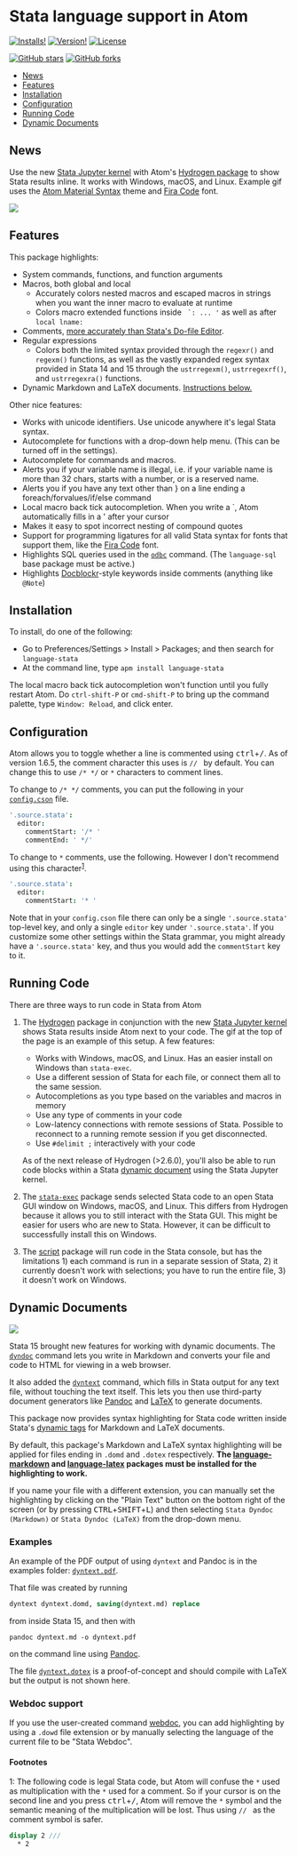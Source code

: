 # Stata language support in Atom
[![Installs!](https://img.shields.io/apm/dm/language-stata.svg?style=flat-square)](https://atom.io/packages/language-stata)
[![Version!](https://img.shields.io/apm/v/language-stata.svg?style=flat-square)](https://atom.io/packages/language-stata)
[![License](https://img.shields.io/apm/l/language-stata.svg?style=flat-square)](https://github.com/kylebarron/language-stata/blob/master/LICENSE)

[![GitHub stars](https://img.shields.io/github/stars/kylebarron/language-stata.svg?style=social&label=Star)](https://github.com/kylebarron/language-stata)
[![GitHub forks](https://img.shields.io/github/forks/kylebarron/language-stata.svg?style=social&label=Fork)](https://github.com/kylebarron/language-stata)

- [News](#news)
- [Features](#features)
- [Installation](#installation)
- [Configuration](#configuration)
- [Running Code](#running-code)
- [Dynamic Documents](#dynamic-documents)

## News

Use the new [Stata Jupyter kernel](https://kylebarron.github.io/stata_kernel/) with Atom's [Hydrogen package](https://atom.io/packages/Hydrogen) to show Stata results inline. It works with Windows, macOS, and Linux. Example gif uses the [Atom Material Syntax](https://github.com/atom-material/atom-material-syntax) theme and [Fira Code](https://github.com/tonsky/FiraCode) font.

![](./img/stata_kernel_example.gif)

## Features

This package highlights:

- System commands, functions, and function arguments
- Macros, both global and local
    - Accurately colors nested macros and escaped macros in strings when you want the inner macro to evaluate at runtime
    - Colors macro extended functions inside `` `: ... '`` as well as after `local lname:`
- Comments, [more accurately than Stata's Do-file Editor](examples/comments.md).
- Regular expressions
    - Colors both the limited syntax provided through the `regexr()` and `regexm()` functions, as well as the vastly expanded regex syntax provided in Stata 14 and 15 through the `ustrregexm()`, `ustrregexrf()`, and `ustrregexra()` functions.
- Dynamic Markdown and LaTeX documents. [Instructions below.](#dynamic-documents)

Other nice features:

- Works with unicode identifiers. Use unicode anywhere it's legal Stata syntax.
- Autocomplete for functions with a drop-down help menu. (This can be turned off in the settings).
- Autocomplete for commands and macros.
- Alerts you if your variable name is illegal, i.e. if your variable name is more than 32 chars, starts with a number, or is a reserved name.
- Alerts you if you have any text other than } on a line ending a foreach/forvalues/if/else command
- Local macro back tick autocompletion. When you write a `, Atom automatically fills in a ' after your cursor
- Makes it easy to spot incorrect nesting of compound quotes
- Support for programming ligatures for all valid Stata syntax for fonts that support them, like the [Fira Code](https://github.com/tonsky/FiraCode) font.
- Highlights SQL queries used in the [`odbc`](https://www.stata.com/help.cgi?odbc) command. (The `language-sql` base package must be active.)
- Highlights [Docblockr](https://atom.io/packages/docblockr)-style keywords inside comments (anything like `@Note`)

## Installation

To install, do one of the following:

- Go to Preferences/Settings > Install > Packages; and then search for `language-stata`
- At the command line, type `apm install language-stata`

The local macro back tick autocompletion won't function until you fully restart Atom. Do `ctrl-shift-P` or `cmd-shift-P` to bring up the command palette, type `Window: Reload`, and click enter.

## Configuration

Atom allows you to toggle whether a line is commented using <kbd>ctrl</kbd>+<kbd>/</kbd>. As of version 1.6.5, the comment character this uses is `// ` by default. You can change this to use `/* */` or `*` characters to comment lines.

To change to `/* */` comments, you can put the following in your [`config.cson`](https://flight-manual.atom.io/using-atom/sections/basic-customization/) file.

```cson
'.source.stata':
  editor:
    commentStart: '/* '
    commentEnd: ' */'
```

To change to `*` comments, use the following. However I don't recommend using this character<sup>[1](#myfootnote1)</sup>.

```cson
'.source.stata':
  editor:
    commentStart: '* '
```

Note that in your `config.cson` file there can only be a single `'.source.stata'` top-level key, and only a single `editor` key under `'.source.stata'`. If you customize some other settings within the Stata grammar, you might already have a `'.source.stata'` key, and thus you would add the `commentStart` key to it.

## Running Code

There are three ways to run code in Stata from Atom

1. The [Hydrogen](https://atom.io/packages/Hydrogen) package in conjunction with the new [Stata Jupyter kernel](https://kylebarron.github.io/stata_kernel/) shows Stata results inside Atom next to your code. The gif at the top of the page is an example of this setup. A few features:

    - Works with Windows, macOS, and Linux. Has an easier install on Windows than `stata-exec`.
    - Use a different session of Stata for each file, or connect them all to the same session.
    - Autocompletions as you type based on the variables and macros in memory
    - Use any type of comments in your code
    - Low-latency connections with remote sessions of Stata. Possible to reconnect to a running remote session if you get disconnected.
    - Use `#delimit ;` interactively with your code

    As of the next release of Hydrogen (>2.6.0), you'll also be able to run code
    blocks within a Stata [dynamic document](#dynamic-documents) using the Stata
    Jupyter kernel.

2. The [`stata-exec`](https://atom.io/packages/stata-exec) package sends selected Stata code to an open Stata GUI window on Windows, macOS, and Linux. This differs from Hydrogen because it allows you to still interact with the Stata GUI. This might be easier for users who are new to Stata. However, it can be difficult to successfully install this on Windows.
3. The [script](https://atom.io/packages/script) package will run code in the Stata console, but has the limitations 1) each command is run in a separate session of Stata, 2) it currently doesn't work with selections; you have to run the entire file, 3) it doesn't work on Windows.


## Dynamic Documents

![](img/dyntext_domd.png)

Stata 15 brought new features for working with dynamic documents. The [`dyndoc`](https://www.stata.com/help.cgi?dyndoc) command lets you write in Markdown and converts your file and code to HTML for viewing in a web browser.

It also added the [`dyntext`](https://www.stata.com/help.cgi?dyntext) command, which fills in Stata output for any text file, without touching the text itself. This lets you then use third-party document generators like [Pandoc](https://pandoc.org/) and [LaTeX](https://www.latex-project.org/) to generate documents.

This package now provides syntax highlighting for Stata code written inside Stata's [dynamic tags](https://www.stata.com/help.cgi?dynamic+tags) for Markdown and LaTeX documents.

By default, this package's Markdown and LaTeX syntax highlighting will be applied for files ending in `.domd` and `.dotex` respectively. **The [language-markdown](https://atom.io/packages/language-markdown) and [language-latex](https://atom.io/packages/language-latex) packages must be installed for the highlighting to work.**

If you name your file with a different extension, you can manually set the highlighting by clicking on the "Plain Text" button on the bottom right of the screen (or by pressing <kbd>CTRL</kbd>+<kbd>SHIFT</kbd>+<kbd>L</kbd>) and then selecting `Stata Dyndoc (Markdown)` or `Stata Dyndoc (LaTeX)` from the drop-down menu.

### Examples

An example of the PDF output of using `dyntext` and Pandoc is in the examples folder: [`dyntext.pdf`](examples/dyntext.pdf).

That file was created by running

```stata
dyntext dyntext.domd, saving(dyntext.md) replace
```
from inside Stata 15, and then with

```
pandoc dyntext.md -o dyntext.pdf
```

on the command line using [Pandoc](https://pandoc.org/).

The file [`dyntext.dotex`](examples/dyntext.dotex) is a proof-of-concept and should compile with LaTeX but the output is not shown here.

### Webdoc support

If you use the user-created command
[webdoc](http://repec.sowi.unibe.ch/stata/webdoc/getting-started.html), you can
add highlighting by using a `.dowd` file extension or by manually selecting the
language of the current file to be "Stata Webdoc".


#### Footnotes

<a name="myfootnote1">1</a>: The following code is legal Stata code, but Atom will confuse the `*` used as multiplication with the `*` used for a comment. So if your cursor is on the second line and you press <kbd>ctrl</kbd>+<kbd>/</kbd>, Atom will remove the `*` symbol and the semantic meaning of the multiplication will be lost. Thus using `// ` as the comment symbol is safer.

```stata
display 2 ///
  * 2
```
